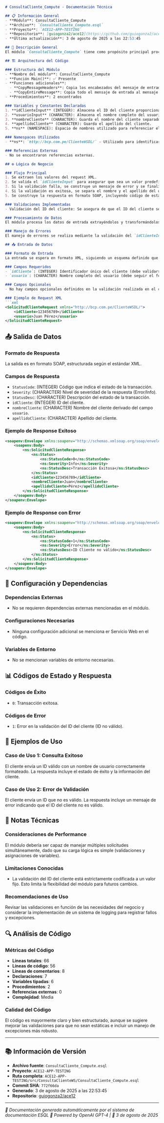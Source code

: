 ```markdown
# ConsultaCliente_Compute - Documentación Técnica

## 📋 Información General
- **Módulo**: ConsultaCliente_Compute
- **Archivo**: `ConsultaCliente_Compute.esql`
- **Proyecto**: `ACE12-APP-TESTING`
- **Repositorio**: [guiogonza2/ace12](https://github.com/guiogonza2/ace12)
- **Última actualización**: 3 de agosto de 2025 a las 22:53:45

## 🎯 Descripción General
El módulo `ConsultaCliente_Compute` tiene como propósito principal procesar solicitudes de consulta de clientes provenientes de un servicio web. Recibe datos de entrada en formato XML, valida la información del cliente, y genera una respuesta en formato SOAP. Este módulo se encarga de gestionar la lógica de negocio relacionada con la consulta de clientes, asegurando que las solicitudes sean válidas y proporcionando información relevante sobre el cliente si se cumplen los criterios establecidos.

## 🏗️ Arquitectura del Código

### Estructura del Módulo
- **Nombre del módulo**: ConsultaCliente_Compute
- **Función Main()**: ✅ Presente
- **Funciones adicionales**: 
  - **CopyMessageHeaders**: Copia los encabezados del mensaje de entrada al mensaje de salida.
  - **CopyEntireMessage**: Copia todo el mensaje de entrada al mensaje de salida.
- **Procedimientos**: 2 encontrados

### Variables y Constantes Declaradas
1. **idClienteInput** (INTEGER): Almacena el ID del cliente proporcionado en la solicitud.
2. **usuarioInput** (CHARACTER): Almacena el nombre completo del usuario que realiza la consulta.
3. **nombreCliente** (CHARACTER): Guarda el nombre del cliente separado del apellido.
4. **apellidoCliente** (CHARACTER): Guarda el apellido del cliente.
5. **ns** (NAMESPACE): Espacio de nombres utilizado para referenciar elementos en el XML.

### Namespaces Utilizados
- **ns**: `http://bcp.com.pe/ClienteWSDL/` - Utilizado para identificar y referenciar elementos dentro del documento XML que pertenece a este espacio de nombres.

### Referencias Externas
- No se encontraron referencias externas.

## ⚙️ Lógica de Negocio

### Flujo Principal
1. Se extraen los valores del request XML.
2. Se valida el `idClienteInput` para asegurar que sea un valor predefinido (en este caso, '123456789').
3. Si la validación falla, se construye un mensaje de error y se finaliza la ejecución retornando un valor verdadero.
4. Si la validación es exitosa, se separa el nombre y el apellido del usuario a partir del campo completo `usuarioInput`.
5. Se construye la respuesta en formato SOAP, incluyendo código de estado, severidad y descripción de la transacción, junto con los datos del cliente.

### Validaciones Implementadas
- Validación del ID del cliente: Se asegura de que el ID del cliente sea igual a '123456789'. Si no lo es, se genera un mensaje de error correspondiente.

### Procesamiento de Datos
El módulo procesa los datos de entrada extrayéndolos y transformándolos en un mensaje de salida en formato SOAP. Se divide el nombre y el apellido de un usuario y se formatea la respuesta XML según el estándar SOAP.

### Manejo de Errores
El manejo de errores se realiza mediante la validación del `idClienteInput`. Si no se encuentra un ID válido, se genera un mensaje de error que se incluye en la respuesta SOAP.

## 📥 Entrada de Datos

### Formato de Entrada
La entrada se espera en formato XML, siguiendo un esquema definido que incluye información del cliente.

### Campos Requeridos
- `idCliente`: (INTEGER) Identificador único del cliente (debe validarse).
- `usuario`: (CHARACTER) Nombre completo del usuario (debe seguir el formato "Nombre Apellido").

### Campos Opcionales
- No hay campos opcionales definidos en la validación realizada en el código.

### Ejemplo de Request XML
```xml
<SolicitudClienteRequest xmlns="http://bcp.com.pe/ClienteWSDL/">
    <idCliente>123456789</idCliente>
    <usuario>Juan Pérez</usuario>
</SolicitudClienteRequest>
```

## 📤 Salida de Datos

### Formato de Respuesta
La salida es en formato SOAP, estructurada según el estándar XML.

### Campos de Respuesta
- `StatusCode`: (INTEGER) Código que indica el estado de la transacción.
- `Severity`: (CHARACTER) Nivel de severidad de la respuesta (Error/Info).
- `StatusDesc`: (CHARACTER) Descripción del estado de la transacción.
- `idCliente`: (INTEGER) ID del cliente.
- `nombreCliente`: (CHARACTER) Nombre del cliente derivado del campo `usuario`.
- `apellidoCliente`: (CHARACTER) Apellido del cliente.

### Ejemplo de Response Exitoso
```xml
<soapenv:Envelope xmlns:soapenv="http://schemas.xmlsoap.org/soap/envelope/" xmlns:ns="http://bcp.com.pe/ClienteWSDL/">
    <soapenv:Body>
        <ns:SolicitudClienteResponse>
            <ns:Status>
                <ns:StatusCode>0</ns:StatusCode>
                <ns:Severity>Info</ns:Severity>
                <ns:StatusDesc>Transacción Exitosa</ns:StatusDesc>
            </ns:Status>
            <idCliente>123456789</idCliente>
            <nombreCliente>Juan</nombreCliente>
            <apellidoCliente>Pérez</apellidoCliente>
        </ns:SolicitudClienteResponse>
    </soapenv:Body>
</soapenv:Envelope>
```

### Ejemplo de Response con Error
```xml
<soapenv:Envelope xmlns:soapenv="http://schemas.xmlsoap.org/soap/envelope/" xmlns:ns="http://bcp.com.pe/ClienteWSDL/">
    <soapenv:Body>
        <ns:SolicitudClienteResponse>
            <ns:Status>
                <ns:StatusCode>1</ns:StatusCode>
                <ns:Severity>Error</ns:Severity>
                <ns:StatusDesc>ID Cliente no válido</ns:StatusDesc>
            </ns:Status>
        </ns:SolicitudClienteResponse>
    </soapenv:Body>
</soapenv:Envelope>
```

## 🔧 Configuración y Dependencias

### Dependencias Externas
- No se requieren dependencias externas mencionadas en el módulo.

### Configuraciones Necesarias
- Ninguna configuración adicional se menciona er Servicio Web en el código.

### Variables de Entorno
- No se mencionan variables de entorno necesarias.

## 📊 Códigos de Estado y Respuesta

### Códigos de Éxito
- `0`: Transacción exitosa.

### Códigos de Error
- `1`: Error en la validación del ID del cliente (ID no válido).

## 🚀 Ejemplos de Uso

### Caso de Uso 1: Consulta Exitoso
El cliente envía un ID válido con un nombre de usuario correctamente formateado. La respuesta incluye el estado de éxito y la información del cliente.

### Caso de Uso 2: Error de Validación
El cliente envía un ID que no es válido. La respuesta incluye un mensaje de error indicando que el ID del cliente no es válido.

## 📝 Notas Técnicas

### Consideraciones de Performance
El módulo debería ser capaz de manejar múltiples solicitudes simultáneamente, dado que su carga lógica es simple (validaciones y asignaciones de variables).

### Limitaciones Conocidas
- La validación del ID del cliente está estrictamente codificada a un valor fijo. Esto limita la flexibilidad del módulo para futuros cambios.

### Recomendaciones de Uso
Revisar las validaciones en función de las necesidades del negocio y considerar la implementación de un sistema de logging para registrar fallos y excepciones.

## 🔍 Análisis de Código

### Métricas del Código
- **Líneas totales**: 66
- **Líneas de código**: 56
- **Líneas de comentarios**: 8
- **Declaraciones**: 7
- **Variables tipadas**: 6
- **Procedimientos**: 2
- **Referencias externas**: 0
- **Complejidad**: Media

### Calidad del Código
El código es mayormente claro y bien estructurado, aunque se sugiere mejorar las validaciones para que no sean estáticas e incluir un manejo de excepciones más robusto.

---

## 📚 Información de Versión
- **Archivo fuente**: `ConsultaCliente_Compute.esql`
- **Proyecto**: `ACE12-APP-TESTING`
- **Ruta completa**: `ACE12-APP-TESTING/src/ConsultaClienteWS/ConsultaCliente_Compute.esql`
- **Commit SHA**: `772f66da` 
- **Generado**: 3 de agosto de 2025 a las 22:53:45
- **Repositorio**: [guiogonza2/ace12](https://github.com/guiogonza2/ace12)

---
*📖 Documentación generada automáticamente por el sistema de documentación ESQL*
*🤖 Powered by OpenAI GPT-4 | 📅 3 de agosto de 2025*
```